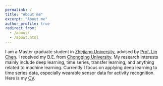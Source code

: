 ```yaml
---
permalink: /
title: "About me"
excerpt: "About me"
author_profile: true
redirect_from:
  - /about/
  - /about.html
---
```


I am a Master graduate student in [Zhejiang University](http://www.zju.edu.cn/english/), advised by [Prof. Lin Chen](http://mypage.zju.edu.cn/lc). I received my B.E. from [Chongqing University](http://english.cqu.edu.cn/). My research interests mainly include deep learning, time series, transfer learning, and anything related to machine learning. Currently I focus on applying deep learning to time series data, especially wearable sensor data for activity recognition. Here is my [CV](https://drewanye.github.io/cv/).
